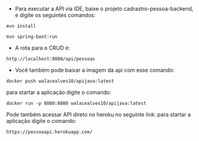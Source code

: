  * Para executar a API via IDE, baixe o projeto cadrastro-pessoa-backend, e digite os seguintes comandos:

```shell script
mvn install 
```

```shell script
mvn spring-boot:run 
```

 * A rota para o CRUD é:

```shell script
http://localhost:8080/api/pessoas
```


 * Você também pode baixar a imagem da api com esse comando: 
```shell script
docker push walacealves10/apijava:latest
```
para startar a aplicação digite o comando:
```shell script
docker run -p 8080:8080 walacealves10/apijava:latest
```

  Pode também acessar API direto no heroku no seguinte link:
  para startar a aplicação digite o comando:
```shell script
https://pessoaapi.herokuapp.com/
```
 
